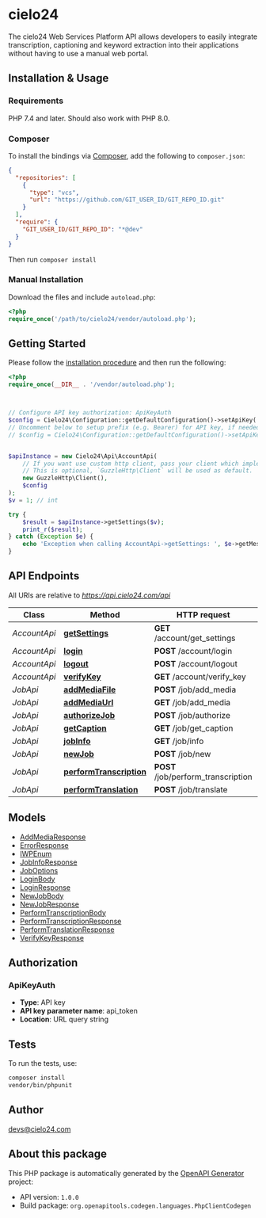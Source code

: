 # cielo24

The cielo24 Web Services Platform API allows developers to easily integrate transcription, captioning and keyword extraction into their applications without having to use a manual web portal.


## Installation & Usage

### Requirements

PHP 7.4 and later.
Should also work with PHP 8.0.

### Composer

To install the bindings via [Composer](https://getcomposer.org/), add the following to `composer.json`:

```json
{
  "repositories": [
    {
      "type": "vcs",
      "url": "https://github.com/GIT_USER_ID/GIT_REPO_ID.git"
    }
  ],
  "require": {
    "GIT_USER_ID/GIT_REPO_ID": "*@dev"
  }
}
```

Then run `composer install`

### Manual Installation

Download the files and include `autoload.php`:

```php
<?php
require_once('/path/to/cielo24/vendor/autoload.php');
```

## Getting Started

Please follow the [installation procedure](#installation--usage) and then run the following:

```php
<?php
require_once(__DIR__ . '/vendor/autoload.php');



// Configure API key authorization: ApiKeyAuth
$config = Cielo24\Configuration::getDefaultConfiguration()->setApiKey('api_token', 'YOUR_API_KEY');
// Uncomment below to setup prefix (e.g. Bearer) for API key, if needed
// $config = Cielo24\Configuration::getDefaultConfiguration()->setApiKeyPrefix('api_token', 'Bearer');


$apiInstance = new Cielo24\Api\AccountApi(
    // If you want use custom http client, pass your client which implements `GuzzleHttp\ClientInterface`.
    // This is optional, `GuzzleHttp\Client` will be used as default.
    new GuzzleHttp\Client(),
    $config
);
$v = 1; // int

try {
    $result = $apiInstance->getSettings($v);
    print_r($result);
} catch (Exception $e) {
    echo 'Exception when calling AccountApi->getSettings: ', $e->getMessage(), PHP_EOL;
}

```

## API Endpoints

All URIs are relative to *https://api.cielo24.com/api*

Class | Method | HTTP request | Description
------------ | ------------- | ------------- | -------------
*AccountApi* | [**getSettings**](docs/Api/AccountApi.md#getsettings) | **GET** /account/get_settings | 
*AccountApi* | [**login**](docs/Api/AccountApi.md#login) | **POST** /account/login | 
*AccountApi* | [**logout**](docs/Api/AccountApi.md#logout) | **POST** /account/logout | 
*AccountApi* | [**verifyKey**](docs/Api/AccountApi.md#verifykey) | **GET** /account/verify_key | 
*JobApi* | [**addMediaFile**](docs/Api/JobApi.md#addmediafile) | **POST** /job/add_media | 
*JobApi* | [**addMediaUrl**](docs/Api/JobApi.md#addmediaurl) | **GET** /job/add_media | 
*JobApi* | [**authorizeJob**](docs/Api/JobApi.md#authorizejob) | **POST** /job/authorize | 
*JobApi* | [**getCaption**](docs/Api/JobApi.md#getcaption) | **GET** /job/get_caption | 
*JobApi* | [**jobInfo**](docs/Api/JobApi.md#jobinfo) | **GET** /job/info | 
*JobApi* | [**newJob**](docs/Api/JobApi.md#newjob) | **POST** /job/new | 
*JobApi* | [**performTranscription**](docs/Api/JobApi.md#performtranscription) | **POST** /job/perform_transcription | 
*JobApi* | [**performTranslation**](docs/Api/JobApi.md#performtranslation) | **POST** /job/translate | 

## Models

- [AddMediaResponse](docs/Model/AddMediaResponse.md)
- [ErrorResponse](docs/Model/ErrorResponse.md)
- [IWPEnum](docs/Model/IWPEnum.md)
- [JobInfoResponse](docs/Model/JobInfoResponse.md)
- [JobOptions](docs/Model/JobOptions.md)
- [LoginBody](docs/Model/LoginBody.md)
- [LoginResponse](docs/Model/LoginResponse.md)
- [NewJobBody](docs/Model/NewJobBody.md)
- [NewJobResponse](docs/Model/NewJobResponse.md)
- [PerformTranscriptionBody](docs/Model/PerformTranscriptionBody.md)
- [PerformTranscriptionResponse](docs/Model/PerformTranscriptionResponse.md)
- [PerformTranslationResponse](docs/Model/PerformTranslationResponse.md)
- [VerifyKeyResponse](docs/Model/VerifyKeyResponse.md)

## Authorization

### ApiKeyAuth

- **Type**: API key
- **API key parameter name**: api_token
- **Location**: URL query string


## Tests

To run the tests, use:

```bash
composer install
vendor/bin/phpunit
```

## Author

devs@cielo24.com

## About this package

This PHP package is automatically generated by the [OpenAPI Generator](https://openapi-generator.tech) project:

- API version: `1.0.0`
- Build package: `org.openapitools.codegen.languages.PhpClientCodegen`
